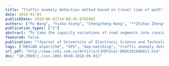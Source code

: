 ```yaml
---
title: "Traffic anomaly detection method based on travel time of path"
date: 2018-01-01
publishDate: 2019-06-01T14:08:45.876196Z
authors: ["Pu Wang", "Yusha Xiong", "Chengcheng Wang", "**Zhihao Zheng**", "Hengyu Lu"]
publication_types: ["2"]
abstract: "To take the capacity variations of road segments into consideration, and to avoid the fake traffic anomaly detections caused by the normal fluctuation of road segment capacity, a new traffic anomaly detection method based on travel time of path is proposed. Shenzhen road network as sub spatial regions is divided into grids, and then ST-matching algorithm is applied to match Shenzhen taxi GPS coordinate to corresponding road segments, after that the DBSCAN algorithm is adopted to compute the time-varying threshold of path travel time, the travel time above threshold is recognized as anomaly. While maintaining high accuracy and sensitivity of detecting traffic network anomaly, this method is cost efficient and easy to implement."
featured: false
publication: "*Journal of University of Electronic Science and Technology of China*"
tags: ["DBSCAN algorithm", "GPS", "map-matching", "traffic anomaly detection", "travel time of path"]
url_pdf: "http://www.cnki.com.cn/Article/CJFDTotal-DKDX201806011.htm"
doi: "10.3969/j.issn.1001-0548.2018.06.011"
---
```


